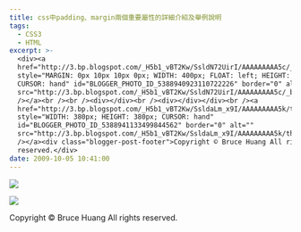 ```yaml
---
title: css中padding、margin兩個重要屬性的詳細介紹及舉例說明
tags:
  - CSS3
  - HTML
excerpt: >-
  <div><a
  href="http://3.bp.blogspot.com/_H5b1_vBT2Kw/SsldN72UirI/AAAAAAAAA5c/_bcYAk_qZd8/s1600-h/margin-vs-padding1.bmp"><img
  style="MARGIN: 0px 10px 10px 0px; WIDTH: 400px; FLOAT: left; HEIGHT: 376px;
  CURSOR: hand" id="BLOGGER_PHOTO_ID_5388940923110722226" border="0" alt=""
  src="http://3.bp.blogspot.com/_H5b1_vBT2Kw/SsldN72UirI/AAAAAAAAA5c/_bcYAk_qZd8/s400/margin-vs-padding1.bmp"
  /></a><br /><br /><div></div><br /><div></div></div><br /><a
  href="http://3.bp.blogspot.com/_H5b1_vBT2Kw/SsldaLm_x9I/AAAAAAAAA5k/thlVSZQFjTE/s1600-h/margin-vs-padding2.bmp"><img
  style="WIDTH: 380px; HEIGHT: 380px; CURSOR: hand"
  id="BLOGGER_PHOTO_ID_5388941133499844562" border="0" alt=""
  src="http://3.bp.blogspot.com/_H5b1_vBT2Kw/SsldaLm_x9I/AAAAAAAAA5k/thlVSZQFjTE/s400/margin-vs-padding2.bmp"
  /></a><div class="blogger-post-footer">Copyright © Bruce Huang All rights
  reserved.</div>
date: 2009-10-05 10:41:00
---
```


[![](http://3.bp.blogspot.com/_H5b1_vBT2Kw/SsldN72UirI/AAAAAAAAA5c/_bcYAk_qZd8/s400/margin-vs-padding1.bmp)](http://3.bp.blogspot.com/_H5b1_vBT2Kw/SsldN72UirI/AAAAAAAAA5c/_bcYAk_qZd8/s1600-h/margin-vs-padding1.bmp)  
  

  

  
[![](http://3.bp.blogspot.com/_H5b1_vBT2Kw/SsldaLm_x9I/AAAAAAAAA5k/thlVSZQFjTE/s400/margin-vs-padding2.bmp)](http://3.bp.blogspot.com/_H5b1_vBT2Kw/SsldaLm_x9I/AAAAAAAAA5k/thlVSZQFjTE/s1600-h/margin-vs-padding2.bmp)

Copyright © Bruce Huang All rights reserved.
<!-- more -->
